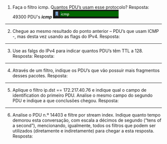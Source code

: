 1. Faça o filtro icmp. Quantos PDU’s usam esse protocolo?
	Resposta: 49300 PDU's
___icmp___
![](Lab%204.1%20-%20Daniel%20Espada.png)

---
2. Chegue ao mesmo resultado do ponto anterior – PDU’s que usam ICMP -, mas desta vez usando as flags do IPv4. 
	Resposta: 

---
3. Use as falgs do IPv4 para indicar quantos PDU’s têm TTL a 128. Resposta: 
	Resposta: 

---
4. Através de um filtro, indique os PDU’s que vão possuir mais fragmentos desses pacotes. 
	Resposta: 

---
5. Aplique o filtro ip.dst == 172.217.40.76 e indique qual o campo de identification do primeiro PDU. Analise o mesmo campo do segundo PDU e indique a que conclusões chegou. 
	Resposta: 

---
6. Analise o PDU n.º 14403 e filtre por stream index. Indique quanto tempo demorou esta conversação, com escala a décimos de segundo (“tens of a second”), mencionando, igualmente, todos os filtros que podem ser utilizados (diretamente e indiretamente) para chegar a esta resposta.
	Resposta: 